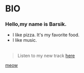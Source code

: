 # BIO

### Hello,my name is Barsik.
* I like pizza. It's my favorite food.
* I like music.
######
> Listen to my new track [here](https://www.youtube.com/shorts/foI_UNK9sF0)


[meow](https://prnt.sc/8m6Y-KcSlYow)
